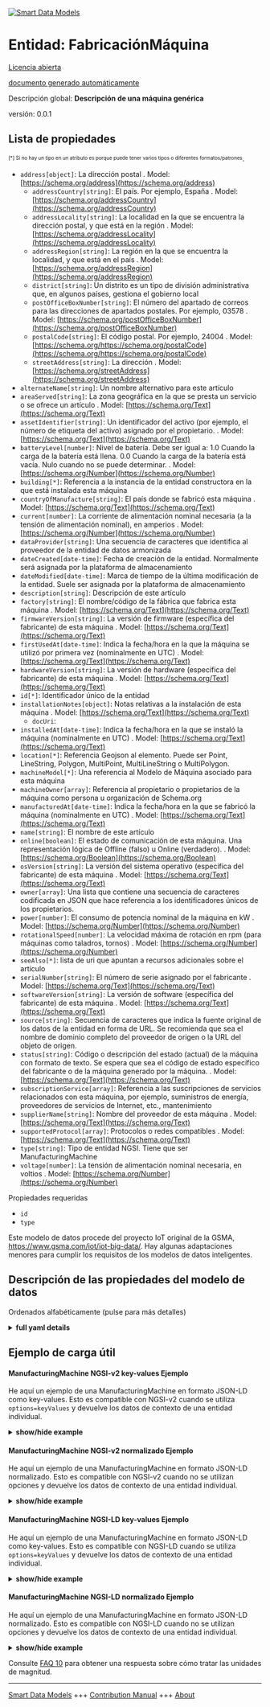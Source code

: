 <!-- 10-Header -->  
[![Smart Data Models](https://smartdatamodels.org/wp-content/uploads/2022/01/SmartDataModels_logo.png "Logo")](https://smartdatamodels.org)  
Entidad: FabricaciónMáquina  
===========================<!-- /10-Header -->  
<!-- 15-License -->  
[Licencia abierta](https://github.com/smart-data-models//dataModel.ManufacturingMachine/blob/master/ManufacturingMachine/LICENSE.md)  
[documento generado automáticamente](https://docs.google.com/presentation/d/e/2PACX-1vTs-Ng5dIAwkg91oTTUdt8ua7woBXhPnwavZ0FxgR8BsAI_Ek3C5q97Nd94HS8KhP-r_quD4H0fgyt3/pub?start=false&loop=false&delayms=3000#slide=id.gb715ace035_0_60)  
<!-- /15-License -->  
<!-- 20-Description -->  
Descripción global: **Descripción de una máquina genérica**  
versión: 0.0.1  
<!-- /20-Description -->  
<!-- 30-PropertiesList -->  

## Lista de propiedades  

<sup><sub>[*] Si no hay un tipo en un atributo es porque puede tener varios tipos o diferentes formatos/patrones</sub></sup>.  
- `address[object]`: La dirección postal  . Model: [https://schema.org/address](https://schema.org/address)	- `addressCountry[string]`: El país. Por ejemplo, España  . Model: [https://schema.org/addressCountry](https://schema.org/addressCountry)  
	- `addressLocality[string]`: La localidad en la que se encuentra la dirección postal, y que está en la región  . Model: [https://schema.org/addressLocality](https://schema.org/addressLocality)  
	- `addressRegion[string]`: La región en la que se encuentra la localidad, y que está en el país  . Model: [https://schema.org/addressRegion](https://schema.org/addressRegion)  
	- `district[string]`: Un distrito es un tipo de división administrativa que, en algunos países, gestiona el gobierno local    
	- `postOfficeBoxNumber[string]`: El número del apartado de correos para las direcciones de apartados postales. Por ejemplo, 03578  . Model: [https://schema.org/postOfficeBoxNumber](https://schema.org/postOfficeBoxNumber)  
	- `postalCode[string]`: El código postal. Por ejemplo, 24004  . Model: [https://schema.org/https://schema.org/postalCode](https://schema.org/https://schema.org/postalCode)  
	- `streetAddress[string]`: La dirección  . Model: [https://schema.org/streetAddress](https://schema.org/streetAddress)  
- `alternateName[string]`: Un nombre alternativo para este artículo  - `areaServed[string]`: La zona geográfica en la que se presta un servicio o se ofrece un artículo  . Model: [https://schema.org/Text](https://schema.org/Text)- `assetIdentifier[string]`: Un identificador del activo (por ejemplo, el número de etiqueta del activo) asignado por el propietario.  . Model: [https://schema.org/Text](https://schema.org/Text)- `batteryLevel[number]`: Nivel de batería. Debe ser igual a: 1.0 Cuando la carga de la batería está llena. 0.0 Cuando la carga de la batería está vacía. Nulo cuando no se puede determinar.  . Model: [https://schema.org/Number](https://schema.org/Number)- `building[*]`: Referencia a la instancia de la entidad constructora en la que está instalada esta máquina  - `countryOfManufacture[string]`: El país donde se fabricó esta máquina  . Model: [https://schema.org/Text](https://schema.org/Text)- `current[number]`: La corriente de alimentación nominal necesaria (a la tensión de alimentación nominal), en amperios  . Model: [https://schema.org/Number](https://schema.org/Number)- `dataProvider[string]`: Una secuencia de caracteres que identifica al proveedor de la entidad de datos armonizada  - `dateCreated[date-time]`: Fecha de creación de la entidad. Normalmente será asignada por la plataforma de almacenamiento  - `dateModified[date-time]`: Marca de tiempo de la última modificación de la entidad. Suele ser asignada por la plataforma de almacenamiento  - `description[string]`: Descripción de este artículo  - `factory[string]`: El nombre/código de la fábrica que fabrica esta máquina  . Model: [https://schema.org/Text](https://schema.org/Text)- `firmwareVersion[string]`: La versión de firmware (específica del fabricante) de esta máquina  . Model: [https://schema.org/Text](https://schema.org/Text)- `firstUsedAt[date-time]`: Indica la fecha/hora en la que la máquina se utilizó por primera vez (nominalmente en UTC)  . Model: [https://schema.org/Text](https://schema.org/Text)- `hardwareVersion[string]`: La versión de hardware (específica del fabricante) de esta máquina  . Model: [https://schema.org/Text](https://schema.org/Text)- `id[*]`: Identificador único de la entidad  - `installationNotes[object]`: Notas relativas a la instalación de esta máquina  . Model: [https://schema.org/Text](https://schema.org/Text)	- `docUri`:     
- `installedAt[date-time]`: Indica la fecha/hora en la que se instaló la máquina (nominalmente en UTC)  . Model: [https://schema.org/Text](https://schema.org/Text)- `location[*]`: Referencia Geojson al elemento. Puede ser Point, LineString, Polygon, MultiPoint, MultiLineString o MultiPolygon.  - `machineModel[*]`: Una referencia al Modelo de Máquina asociado para esta máquina  - `machineOwner[array]`: Referencia al propietario o propietarios de la máquina como persona u organización de Schema.org  - `manufacturedAt[date-time]`: Indica la fecha/hora en la que se fabricó la máquina (nominalmente en UTC)  . Model: [https://schema.org/Text](https://schema.org/Text)- `name[string]`: El nombre de este artículo  - `online[boolean]`: El estado de comunicación de esta máquina. Una representación lógica de Offline (falso) u Online (verdadero).  . Model: [https://schema.org/Boolean](https://schema.org/Boolean)- `osVersion[string]`: La versión del sistema operativo (específica del fabricante) de esta máquina  . Model: [https://schema.org/Text](https://schema.org/Text)- `owner[array]`: Una lista que contiene una secuencia de caracteres codificada en JSON que hace referencia a los identificadores únicos de los propietarios.  - `power[number]`: El consumo de potencia nominal de la máquina en kW  . Model: [https://schema.org/Number](https://schema.org/Number)- `rotationalSpeed[number]`:  	La velocidad máxima de rotación en rpm (para máquinas como taladros, tornos)  . Model: [https://schema.org/Number](https://schema.org/Number)- `seeAlso[*]`: lista de uri que apuntan a recursos adicionales sobre el artículo  - `serialNumber[string]`: El número de serie asignado por el fabricante  . Model: [https://schema.org/Text](https://schema.org/Text)- `softwareVersion[string]`: La versión de software (específica del fabricante) de esta máquina  . Model: [https://schema.org/Text](https://schema.org/Text)- `source[string]`: Secuencia de caracteres que indica la fuente original de los datos de la entidad en forma de URL. Se recomienda que sea el nombre de dominio completo del proveedor de origen o la URL del objeto de origen.  - `status[string]`: Código o descripción del estado (actual) de la máquina con formato de texto. Se espera que sea el código de estado específico del fabricante o de la máquina generado por la máquina.  . Model: [https://schema.org/Text](https://schema.org/Text)- `subscriptionService[array]`: Referencia a las suscripciones de servicios relacionados con esta máquina, por ejemplo, suministros de energía, proveedores de servicios de Internet, etc., mantenimiento  - `supplierName[string]`: Nombre del proveedor de esta máquina  . Model: [https://schema.org/Text](https://schema.org/Text)- `supportedProtocol[array]`: Protocolos o redes compatibles  . Model: [https://schema.org/Text](https://schema.org/Text)- `type[string]`: Tipo de entidad NGSI. Tiene que ser ManufacturingMachine  - `voltage[number]`: La tensión de alimentación nominal necesaria, en voltios  . Model: [https://schema.org/Number](https://schema.org/Number)<!-- /30-PropertiesList -->  
<!-- 35-RequiredProperties -->  
Propiedades requeridas  
- `id`  - `type`  <!-- /35-RequiredProperties -->  
<!-- 40-RequiredProperties -->  
Este modelo de datos procede del proyecto IoT original de la GSMA, https://www.gsma.com/iot/iot-big-data/. Hay algunas adaptaciones menores para cumplir los requisitos de los modelos de datos inteligentes.  
<!-- /40-RequiredProperties -->  
<!-- 50-DataModelHeader -->  
## Descripción de las propiedades del modelo de datos  
Ordenados alfabéticamente (pulse para más detalles)  
<!-- /50-DataModelHeader -->  
<!-- 60-ModelYaml -->  
<details><summary><strong>full yaml details</strong></summary>    
```yaml  
ManufacturingMachine:    
  description: Description of a generic machine    
  properties:    
    address:    
      description: The mailing address    
      properties:    
        addressCountry:    
          description: 'The country. For example, Spain'    
          type: string    
          x-ngsi:    
            model: https://schema.org/addressCountry    
            type: Property    
        addressLocality:    
          description: 'The locality in which the street address is, and which is in the region'    
          type: string    
          x-ngsi:    
            model: https://schema.org/addressLocality    
            type: Property    
        addressRegion:    
          description: 'The region in which the locality is, and which is in the country'    
          type: string    
          x-ngsi:    
            model: https://schema.org/addressRegion    
            type: Property    
        district:    
          description: 'A district is a type of administrative division that, in some countries, is managed by the local government'    
          type: string    
          x-ngsi:    
            type: Property    
        postOfficeBoxNumber:    
          description: 'The post office box number for PO box addresses. For example, 03578'    
          type: string    
          x-ngsi:    
            model: https://schema.org/postOfficeBoxNumber    
            type: Property    
        postalCode:    
          description: 'The postal code. For example, 24004'    
          type: string    
          x-ngsi:    
            model: https://schema.org/https://schema.org/postalCode    
            type: Property    
        streetAddress:    
          description: The street address    
          type: string    
          x-ngsi:    
            model: https://schema.org/streetAddress    
            type: Property    
        streetNr:    
          description: Number identifying a specific property on a public street    
          type: string    
          x-ngsi:    
            type: Property    
      type: object    
      x-ngsi:    
        model: https://schema.org/address    
        type: Property    
    alternateName:    
      description: An alternative name for this item    
      type: string    
      x-ngsi:    
        type: Property    
    areaServed:    
      description: The geographic area where a service or offered item is provided    
      type: string    
      x-ngsi:    
        model: https://schema.org/Text    
        type: Property    
    assetIdentifier:    
      description: An asset identifier (e.g. asset tag number) assigned by the owner    
      type: string    
      x-ngsi:    
        model: https://schema.org/Text    
        type: Property    
    batteryLevel:    
      description: 'Battery level. It must be equal to: 1.0 When the battery charge is full. 0.0 When the battery charge empty. Null when it cannot be determined'    
      maximum: 1    
      minimum: 0    
      type: number    
      x-ngsi:    
        model: https://schema.org/Number    
        type: Property    
    building:    
      anyOf:    
        - description: Identifier format of any NGSI entity    
          maxLength: 256    
          minLength: 1    
          pattern: ^[\w\-\.\{\}\$\+\*\[\]`|~^@!,:\\]+$    
          type: string    
          x-ngsi:    
            type: Property    
        - description: Identifier format of any NGSI entity    
          format: uri    
          type: string    
          x-ngsi:    
            type: Property    
      description: Reference to the building entity instance into which this machine is installed    
      x-ngsi:    
        type: Relationship    
    countryOfManufacture:    
      description: The country where this machine was manufactured    
      type: string    
      x-ngsi:    
        model: https://schema.org/Text    
        type: Property    
    current:    
      description: 'The nominal required supply current (at the nominal supply voltage), in amps'    
      type: number    
      x-ngsi:    
        model: https://schema.org/Number    
        type: Property    
        units: Amps    
    dataProvider:    
      description: A sequence of characters identifying the provider of the harmonised data entity    
      type: string    
      x-ngsi:    
        type: Property    
    dateCreated:    
      description: Entity creation timestamp. This will usually be allocated by the storage platform    
      format: date-time    
      type: string    
      x-ngsi:    
        type: Property    
    dateModified:    
      description: Timestamp of the last modification of the entity. This will usually be allocated by the storage platform    
      format: date-time    
      type: string    
      x-ngsi:    
        type: Property    
    description:    
      description: A description of this item    
      type: string    
      x-ngsi:    
        type: Property    
    factory:    
      description: The factory name/code manufacturing this machine    
      type: string    
      x-ngsi:    
        model: https://schema.org/Text    
        type: Property    
    firmwareVersion:    
      description: The (manufacturer specific) firmware version of this machine    
      type: string    
      x-ngsi:    
        model: https://schema.org/Text    
        type: Property    
    firstUsedAt:    
      description: Indicates the date/time at which date and time the machine was first used (nominally in UTC)    
      format: date-time    
      type: string    
      x-ngsi:    
        model: https://schema.org/Text    
        type: Property    
    hardwareVersion:    
      description: The (manufacturer specific) hardware version of this machine    
      type: string    
      x-ngsi:    
        model: https://schema.org/Text    
        type: Property    
    id:    
      anyOf:    
        - description: Identifier format of any NGSI entity    
          maxLength: 256    
          minLength: 1    
          pattern: ^[\w\-\.\{\}\$\+\*\[\]`|~^@!,:\\]+$    
          type: string    
          x-ngsi:    
            type: Property    
        - description: Identifier format of any NGSI entity    
          format: uri    
          type: string    
          x-ngsi:    
            type: Property    
      description: Unique identifier of the entity    
      x-ngsi:    
        type: Property    
    installationNotes:    
      description: Notes relating to this machine installation    
      properties:    
        docUri:    
          format: uri    
          type: string    
        value:    
          type: string    
      type: object    
      x-ngsi:    
        model: https://schema.org/Text    
        type: Property    
    installedAt:    
      description: Indicates the date/time at which date and time the machine was installed (nominally in UTC)    
      format: date-time    
      type: string    
      x-ngsi:    
        model: https://schema.org/Text    
        type: Property    
    location:    
      description: 'Geojson reference to the item. It can be Point, LineString, Polygon, MultiPoint, MultiLineString or MultiPolygon'    
      oneOf:    
        - description: Geojson reference to the item. Point    
          properties:    
            bbox:    
              items:    
                type: number    
              minItems: 4    
              type: array    
            coordinates:    
              items:    
                type: number    
              minItems: 2    
              type: array    
            type:    
              enum:    
                - Point    
              type: string    
          required:    
            - type    
            - coordinates    
          title: GeoJSON Point    
          type: object    
          x-ngsi:    
            type: GeoProperty    
        - description: Geojson reference to the item. LineString    
          properties:    
            bbox:    
              items:    
                type: number    
              minItems: 4    
              type: array    
            coordinates:    
              items:    
                items:    
                  type: number    
                minItems: 2    
                type: array    
              minItems: 2    
              type: array    
            type:    
              enum:    
                - LineString    
              type: string    
          required:    
            - type    
            - coordinates    
          title: GeoJSON LineString    
          type: object    
          x-ngsi:    
            type: GeoProperty    
        - description: Geojson reference to the item. Polygon    
          properties:    
            bbox:    
              items:    
                type: number    
              minItems: 4    
              type: array    
            coordinates:    
              items:    
                items:    
                  items:    
                    type: number    
                  minItems: 2    
                  type: array    
                minItems: 4    
                type: array    
              type: array    
            type:    
              enum:    
                - Polygon    
              type: string    
          required:    
            - type    
            - coordinates    
          title: GeoJSON Polygon    
          type: object    
          x-ngsi:    
            type: GeoProperty    
        - description: Geojson reference to the item. MultiPoint    
          properties:    
            bbox:    
              items:    
                type: number    
              minItems: 4    
              type: array    
            coordinates:    
              items:    
                items:    
                  type: number    
                minItems: 2    
                type: array    
              type: array    
            type:    
              enum:    
                - MultiPoint    
              type: string    
          required:    
            - type    
            - coordinates    
          title: GeoJSON MultiPoint    
          type: object    
          x-ngsi:    
            type: GeoProperty    
        - description: Geojson reference to the item. MultiLineString    
          properties:    
            bbox:    
              items:    
                type: number    
              minItems: 4    
              type: array    
            coordinates:    
              items:    
                items:    
                  items:    
                    type: number    
                  minItems: 2    
                  type: array    
                minItems: 2    
                type: array    
              type: array    
            type:    
              enum:    
                - MultiLineString    
              type: string    
          required:    
            - type    
            - coordinates    
          title: GeoJSON MultiLineString    
          type: object    
          x-ngsi:    
            type: GeoProperty    
        - description: Geojson reference to the item. MultiLineString    
          properties:    
            bbox:    
              items:    
                type: number    
              minItems: 4    
              type: array    
            coordinates:    
              items:    
                items:    
                  items:    
                    items:    
                      type: number    
                    minItems: 2    
                    type: array    
                  minItems: 4    
                  type: array    
                type: array    
              type: array    
            type:    
              enum:    
                - MultiPolygon    
              type: string    
          required:    
            - type    
            - coordinates    
          title: GeoJSON MultiPolygon    
          type: object    
          x-ngsi:    
            type: GeoProperty    
      x-ngsi:    
        type: GeoProperty    
    machineModel:    
      anyOf:    
        - description: Identifier format of any NGSI entity    
          maxLength: 256    
          minLength: 1    
          pattern: ^[\w\-\.\{\}\$\+\*\[\]`|~^@!,:\\]+$    
          type: string    
          x-ngsi:    
            type: Property    
        - description: Identifier format of any NGSI entity    
          format: uri    
          type: string    
          x-ngsi:    
            type: Property    
      description: A reference to the associated Machine Model for this machine    
      x-ngsi:    
        type: Relationship    
    machineOwner:    
      description: Reference to the owner or owners of the machine as either a Schema.org person or organization    
      items:    
        anyOf:    
          - description: Identifier format of any NGSI entity    
            maxLength: 256    
            minLength: 1    
            pattern: ^[\w\-\.\{\}\$\+\*\[\]`|~^@!,:\\]+$    
            type: string    
            x-ngsi:    
              type: Property    
          - description: Identifier format of any NGSI entity    
            format: uri    
            type: string    
            x-ngsi:    
              type: Property    
      type: array    
      x-ngsi:    
        type: Relationship    
    manufacturedAt:    
      description: Indicates the date/time at which date and time the machine was manufactured (nominally in UTC)    
      format: date-time    
      type: string    
      x-ngsi:    
        model: https://schema.org/Text    
        type: Property    
    name:    
      description: The name of this item    
      type: string    
      x-ngsi:    
        type: Property    
    online:    
      description: The communication status of this machine. A logical representation of Offline (false) or Online (true)    
      type: boolean    
      x-ngsi:    
        model: https://schema.org/Boolean    
        type: Property    
    osVersion:    
      description: The (manufacturer specific) operating system version of this machine    
      type: string    
      x-ngsi:    
        model: https://schema.org/Text    
        type: Property    
    owner:    
      description: A List containing a JSON encoded sequence of characters referencing the unique Ids of the owner(s)    
      items:    
        anyOf:    
          - description: Identifier format of any NGSI entity    
            maxLength: 256    
            minLength: 1    
            pattern: ^[\w\-\.\{\}\$\+\*\[\]`|~^@!,:\\]+$    
            type: string    
            x-ngsi:    
              type: Property    
          - description: Identifier format of any NGSI entity    
            format: uri    
            type: string    
            x-ngsi:    
              type: Property    
        description: Unique identifier of the entity    
        x-ngsi:    
          type: Property    
      type: array    
      x-ngsi:    
        type: Property    
    power:    
      description: The nominal rated power consumption of the machine in kW    
      type: number    
      x-ngsi:    
        model: https://schema.org/Number    
        type: Property    
        units: Kw    
    rotationalSpeed:    
      description: ' 	The maximum rotational speed in rpm (for machines such as drills, lathes)'    
      type: number    
      x-ngsi:    
        model: https://schema.org/Number    
        type: Property    
        units: rpm    
    seeAlso:    
      description: list of uri pointing to additional resources about the item    
      oneOf:    
        - items:    
            format: uri    
            type: string    
          minItems: 1    
          type: array    
        - format: uri    
          type: string    
      x-ngsi:    
        type: Property    
    serialNumber:    
      description: The serial number assigned by the manufacturer    
      type: string    
      x-ngsi:    
        model: https://schema.org/Text    
        type: Property    
    softwareVersion:    
      description: The (manufacturer specific) software version of this machine    
      type: string    
      x-ngsi:    
        model: https://schema.org/Text    
        type: Property    
    source:    
      description: 'A sequence of characters giving the original source of the entity data as a URL. Recommended to be the fully qualified domain name of the source provider, or the URL to the source object'    
      type: string    
      x-ngsi:    
        type: Property    
    status:    
      description: Text formatted (current) machine status code or description. Expected to be the manufacturer or machine specific status code generated by the machine    
      type: string    
      x-ngsi:    
        model: https://schema.org/Text    
        type: Property    
    subscriptionService:    
      description: 'Reference to service subscriptions related to this machine e.g. energy supplies, Internet Service Providers etc, maintenance'    
      items:    
        anyOf:    
          - description: Identifier format of any NGSI entity    
            maxLength: 256    
            minLength: 1    
            pattern: ^[\w\-\.\{\}\$\+\*\[\]`|~^@!,:\\]+$    
            type: string    
            x-ngsi:    
              type: Property    
          - description: Identifier format of any NGSI entity    
            format: uri    
            type: string    
            x-ngsi:    
              type: Property    
      type: array    
      x-ngsi:    
        type: Relationship    
    supplierName:    
      description: The name of the supplier of this machine    
      type: string    
      x-ngsi:    
        model: https://schema.org/Text    
        type: Property    
    supportedProtocol:    
      description: Supported protocol(s) or networks    
      items:    
        type: string    
      type: array    
      x-ngsi:    
        model: https://schema.org/Text    
        type: Property    
    type:    
      description: NGSI entity type. It has to be ManufacturingMachine    
      enum:    
        - ManufacturingMachine    
      type: string    
      x-ngsi:    
        type: Property    
    voltage:    
      description: 'The nominal required supply voltage, in volts'    
      type: number    
      x-ngsi:    
        model: https://schema.org/Number    
        type: Property    
        units: Volts    
  required:    
    - id    
    - type    
  type: object    
  x-derived-from: ""    
  x-disclaimer: 'Redistribution and use in source and binary forms, with or without modification, are permitted  provided that the license conditions are met. Copyleft (c) 2022 Contributors to Smart Data Models Program'    
  x-license-url: https://github.com/smart-data-models/dataModel.ManufacturingMachine/blob/master/ManufacturingMachine/LICENSE.md    
  x-model-schema: https://smart-data-models.github.io/dataModel.ManufacturingMachine/ManufacturingMachine/schema.json    
  x-model-tags: GSMA    
  x-version: 0.0.1    
```  
</details>    
<!-- /60-ModelYaml -->  
<!-- 70-MiddleNotes -->  
<!-- /70-MiddleNotes -->  
<!-- 80-Examples -->  
## Ejemplo de carga útil  
#### ManufacturingMachine NGSI-v2 key-values Ejemplo  
He aquí un ejemplo de una ManufacturingMachine en formato JSON-LD como key-values. Esto es compatible con NGSI-v2 cuando se utiliza `options=keyValues` y devuelve los datos de contexto de una entidad individual.  
<details><summary><strong>show/hide example</strong></summary>    
```json  
{  
  "assetIdentifier": "ID12345",  
  "batteryLevel": 0.7,  
  "building": "urn:ngsi-ld:Building:8683b757-649c-49e0-ac89-ad392c9a0d0c",  
  "countryOfManufacture": "UK",  
  "current": 20,  
  "dataProvider": "https://provider.example.com",  
  "description": "Industrial machine to create plastic bottles",  
  "factory": "N9",  
  "firmwareVersion": "A.10",  
  "firstUsedAt": "2017-05-04T10:18:16Z",  
  "hardwareVersion": "2.1",  
  "id": "urn:ngsi-ld:Machine:9166c528-9c98-4579-a5d3-8068aea5d6c0",  
  "installationNotes": {  
    "docUri": "http://example.com/sample/machine-instructions.pdf",  
    "value": "Installed according to manufacturer instructions."  
  },  
  "installedAt": "2017-05-04T10:18:16Z",  
  "location": {  
    "coordinates": [  
      -104.99404,  
      39.75621  
    ],  
    "type": "Point"  
  },  
  "machineModel": "urn:ngsi-ld:MachineModel:00b42701-43e1-482d-aa7a-e2956cfd69c3",  
  "manufacturedAt": "2017-05-04T10:18:16Z",  
  "online": true,  
  "osVersion": "10A",  
  "machineOwner": [  
    "urn:ngsi-ld:Person:a498182c-47c0-11e8-be4e-2c4d549a1ab2",  
    "urn:ngsi-ld:Organization:abb20712-47c0-11e8-8742-2c4d549a1ab2"  
  ],  
  "power": 4.4,  
  "rotationalSpeed": 10,  
  "serialNumber": "X9923456789F",  
  "softwareVersion": "8.5.C",  
  "source": "https://source.example.com",  
  "status": "SC1001",  
  "subscriptionService": [  
      "urn:ngsi-ld:SubscriptionService:0d95b03c-47c1-11e8-99fd-2c4d549a1ab2",  
      "urn:ngsi-ld:SubscriptionService:1527d0fa-47c1-11e8-8fb1-2c4d549a1ab2"  
    ],  
  "supplierName": "ACME NorthEast Inc.",  
  "supportedProtocol": [  
    "HTTP",  
    "HTTPS",  
    "FTP"  
  ],  
  "type": "ManufacturingMachine",  
  "voltage": 220  
}  
```  
</details>  
#### ManufacturingMachine NGSI-v2 normalizado Ejemplo  
He aquí un ejemplo de una ManufacturingMachine en formato JSON-LD normalizado. Esto es compatible con NGSI-v2 cuando no se utilizan opciones y devuelve los datos de contexto de una entidad individual.  
<details><summary><strong>show/hide example</strong></summary>    
```json  
{  
  "id": "urn:ngsi-ld:Machine:9166c528-9c98-4579-a5d3-8068aea5d6c0",  
  "type": "ManufacturingMachine",  
  "source": {  
    "type": "Text",  
    "value": "https://source.example.com"  
  },  
  "dataProvider": {  
    "type": "Text",  
    "value": "https://provider.example.com"  
  },  
  "machineModel": {  
    "type": "Relationship",  
    "value": "urn:ngsi-ld:MachineModel:00b42701-43e1-482d-aa7a-e2956cfd69c3"  
  },  
  "serialNumber": {  
    "type": "Text",  
    "value": "X9923456789F"  
  },  
  "assetIdentifier": {  
    "type": "Text",  
    "value": "ID12345"  
  },  
  "supplierName": {  
    "type": "Text",  
    "value": "ACME NorthEast Inc."  
  },  
  "countryOfManufacture": {  
    "type": "Text",  
    "value": "UK"  
  },  
  "factory": {  
    "type": "Text",  
    "value": "N9"  
  },  
  "firstUsedAt": {  
    "type": "DateTime",  
    "value": "2017-05-04T10:18:16Z"  
  },  
  "installedAt": {  
    "type": "DateTime",  
    "value": "2017-05-04T10:18:16Z"  
  },  
  "manufacturedAt": {  
    "type": "DateTime",  
    "value": "2017-05-04T10:18:16Z"  
  },  
  "description": {  
    "type": "Text",  
    "value": "Industrial machine to create plastic bottles"  
  },  
  "owner": {  
    "type": "Relationship",  
    "value": [  
      "urn:ngsi-ld:Person:a498182c-47c0-11e8-be4e-2c4d549a1ab2",  
      "urn:ngsi-ld:Organization:abb20712-47c0-11e8-8742-2c4d549a1ab2"  
    ]  
  },  
  "hardwareVersion": {  
    "type": "Text",  
    "value": "2.1"  
  },  
  "firmwareVersion": {  
    "type": "Text",  
    "value": "A.10"  
  },  
  "softwareVersion": {  
    "type": "Text",  
    "value": "8.5.C"  
  },  
  "osVersion": {  
    "type": "Text",  
    "value": "10A"  
  },  
  "supportedProtocol": {  
    "type": "array",  
    "value": [  
      "HTTP",  
      "HTTPS",  
      "FTP"  
    ]  
  },  
  "building": {  
    "type": "Relationship",  
    "value": "urn:ngsi-ld:Building:8683b757-649c-49e0-ac89-ad392c9a0d0c"  
  },  
  "location": {  
    "type": "geo:json",  
    "value": {  
      "type": "Point",  
      "coordinates": [  
        -104.99404,  
        39.75621  
      ]  
    }  
  },  
  "subscriptionService": {  
    "type": "Relationship",  
    "value": [  
      "urn:ngsi-ld:SubscriptionService:0d95b03c-47c1-11e8-99fd-2c4d549a1ab2",  
      "urn:ngsi-ld:SubscriptionService:1527d0fa-47c1-11e8-8fb1-2c4d549a1ab2"  
    ]  
  },  
  "online": {  
    "type": "Text",  
    "value": true  
  },  
  "status": {  
    "type": "Text",  
    "value": "SC1001"  
  },  
  "batteryLevel": {  
    "type": "Number",  
    "value": 0.7  
  },  
  "installationNotes": {  
    "type": "StructuredValue",  
    "value": {  
      "value": "Installed according to manufacturer instructions.",  
      "docUri": "http://example.com/sample/machine-instructions.pdf"  
    }  
  },  
  "voltage": {  
    "type": "Number",  
    "value": 220  
  },  
  "current": {  
    "type": "Text",  
    "value": 20  
  },  
  "power": {  
    "type": "Number",  
    "value": 4.4  
  },  
  "rotationalSpeed": {  
    "type": "Number",  
    "value": 10  
  }  
}  
```  
</details>  
#### ManufacturingMachine NGSI-LD key-values Ejemplo  
He aquí un ejemplo de una ManufacturingMachine en formato JSON-LD como key-values. Esto es compatible con NGSI-LD cuando se utiliza `options=keyValues` y devuelve los datos de contexto de una entidad individual.  
<details><summary><strong>show/hide example</strong></summary>    
```json  
{  
    "@context": [  
        "https://smartdatamodels.org/context.jsonld",  
        "https://raw.githubusercontent.com/GSMADeveloper/NGSI-LD-Entities/master/examples/Machine-context.jsonld",  
        "https://raw.githubusercontent.com/smart-data-models/dataModel.ManufacturingMachine/master/context.jsonld"  
    ],  
    "assetIdentifier": "ID12345",  
    "batteryLevel": 0.7,  
    "building": "urn:ngsi-ld:Building:8683b757-649c-49e0-ac89-ad392c9a0d0c",  
    "countryOfManufacture": "UK",  
    "current": 20,  
    "dataProvider": "https://provider.example.com",  
    "description": "Industrial machine to create plastic bottles",  
    "factory": "N9",  
    "firmwareVersion": "A.10",  
    "firstUsedAt": "2017-05-04T10:18:16Z",  
    "hardwareVersion": "2.1",  
    "id": "urn:ngsi-ld:Machine:9166c528-9c98-4579-a5d3-8068aea5d6c0",  
    "installationNotes": {  
        "docUri": "http://example.com/sample/machine-instructions.pdf",  
        "value": "Installed according to manufacturer instructions."  
    },  
    "installedAt": "2017-05-04T10:18:16Z",  
    "location": {  
        "coordinates": [  
            -104.99404,  
            39.75621  
        ],  
        "type": "Point"  
    },  
    "machineModel": "urn:ngsi-ld:MachineModel:00b42701-43e1-482d-aa7a-e2956cfd69c3",  
    "manufacturedAt": "2017-05-04T10:18:16Z",  
    "online": true,  
    "osVersion": "10A",  
    "machineOwner": [  
        "urn:ngsi-ld:Person:a498182c-47c0-11e8-be4e-2c4d549a1ab2",  
        "urn:ngsi-ld:Organization:abb20712-47c0-11e8-8742-2c4d549a1ab2"  
    ],  
    "power": 4.4,  
    "rotationalSpeed": 10,  
    "serialNumber": "X9923456789F",  
    "softwareVersion": "8.5.C",  
    "source": "https://source.example.com",  
    "status": "SC1001",  
    "subscriptionService": [  
        "urn:ngsi-ld:SubscriptionService:0d95b03c-47c1-11e8-99fd-2c4d549a1ab2",  
        "urn:ngsi-ld:SubscriptionService:1527d0fa-47c1-11e8-8fb1-2c4d549a1ab2"  
    ],  
    "supplierName": "ACME NorthEast Inc.",  
    "supportedProtocol": [  
        "HTTP",  
        "HTTPS",  
        "FTP"  
    ],  
    "type": "ManufacturingMachine",  
    "voltage": 220  
}  
```  
</details>  
#### ManufacturingMachine NGSI-LD normalizado Ejemplo  
He aquí un ejemplo de una ManufacturingMachine en formato JSON-LD normalizado. Esto es compatible con NGSI-LD cuando no se utilizan opciones y devuelve los datos de contexto de una entidad individual.  
<details><summary><strong>show/hide example</strong></summary>    
```json  
{  
    "@context": [  
        "https://smartdatamodels.org/context.jsonld",  
        "https://raw.githubusercontent.com/GSMADeveloper/NGSI-LD-Entities/master/examples/Machine-context.jsonld",  
        "https://raw.githubusercontent.com/smart-data-models/dataModel.ManufacturingMachine/master/context.jsonld"  
    ],  
    "id": "urn:ngsi-ld:Machine:9166c528-9c98-4579-a5d3-8068aea5d6c0",  
    "type": "ManufacturingMachine",  
    "source": {  
        "type": "Property",  
        "value": "https://source.example.com"  
    },  
    "dataProvider": {  
        "type": "Property",  
        "value": "https://provider.example.com"  
    },  
    "machineModel": {  
        "type": "Relationship",  
        "object": "urn:ngsi-ld:MachineModel:00b42701-43e1-482d-aa7a-e2956cfd69c3"  
    },  
    "serialNumber": {  
        "type": "Property",  
        "value": "X9923456789F"  
    },  
    "assetIdentifier": {  
        "type": "Property",  
        "value": "ID12345"  
    },  
    "supplierName": {  
        "type": "Property",  
        "value": "ACME NorthEast Inc."  
    },  
    "countryOfManufacture": {  
        "type": "Property",  
        "value": "UK"  
    },  
    "factory": {  
        "type": "Property",  
        "value": "N9"  
    },  
    "firstUsedAt": {  
        "type": "Property",  
        "value": {  
            "@type": "DateTime",  
            "@value": "2017-05-04T10:18:16Z"  
        }  
    },  
    "installedAt": {  
        "type": "Property",  
        "value": {  
            "@type": "DateTime",  
            "@value": "2017-05-04T10:18:16Z"  
        }  
    },  
    "manufacturedAt": {  
        "type": "Property",  
        "value": {  
            "@type": "DateTime",  
            "@value": "2017-05-04T10:18:16Z"  
        }  
    },  
    "description": {  
        "type": "Property",  
        "value": "Industrial machine to create plastic bottles"  
    },  
    "owner": {  
        "type": "Relationship",  
        "object": [  
            "urn:ngsi-ld:Person:a498182c-47c0-11e8-be4e-2c4d549a1ab2",  
            "urn:ngsi-ld:Organization:abb20712-47c0-11e8-8742-2c4d549a1ab2"  
        ]  
    },  
    "hardwareVersion": {  
        "type": "Property",  
        "value": "2.1"  
    },  
    "firmwareVersion": {  
        "type": "Property",  
        "value": "A.10"  
    },  
    "softwareVersion": {  
        "type": "Property",  
        "value": "8.5.C"  
    },  
    "osVersion": {  
        "type": "Property",  
        "value": "10A"  
    },  
    "supportedProtocol": {  
        "type": "Property",  
        "value": [  
            "HTTP",  
            "HTTPS",  
            "FTP"  
        ],  
        "observedAt": "2017-05-04T12:30:00Z"  
    },  
    "building": {  
        "type": "Relationship",  
        "object": "urn:ngsi-ld:Building:8683b757-649c-49e0-ac89-ad392c9a0d0c"  
    },  
    "location": {  
        "type": "GeoProperty",  
        "value": {  
            "type": "Point",  
            "coordinates": [  
                -104.99404,  
                39.75621  
            ]  
        }  
    },  
    "subscriptionService": {  
        "type": "Relationship",  
        "object": [  
            "urn:ngsi-ld:SubscriptionService:0d95b03c-47c1-11e8-99fd-2c4d549a1ab2",  
            "urn:ngsi-ld:SubscriptionService:1527d0fa-47c1-11e8-8fb1-2c4d549a1ab2"  
        ]  
    },  
    "online": {  
        "type": "Property",  
        "value": true,  
        "observedAt": "2017-05-04T12:30:00Z"  
    },  
    "status": {  
        "type": "Property",  
        "value": "SC1001",  
        "observedAt": "2017-05-04T12:30:00Z"  
    },  
    "batteryLevel": {  
        "type": "Property",  
        "value": 0.7,  
        "observedAt": "2017-05-04T12:30:00Z"  
    },  
    "installationNotes": {  
        "type": "Property",  
        "value": {  
            "value": "Installed according to manufacturer instructions.",  
            "docUri": "http://example.com/sample/machine-instructions.pdf"  
        }  
    },  
    "voltage": {  
        "type": "Property",  
        "value": 220,  
        "unitCode": "VLT",  
        "observedAt": "2016-08-08T10:18:16Z"  
    },  
    "current": {  
        "type": "Property",  
        "value": 20,  
        "unitCode": "AMP",  
        "observedAt": "2016-08-08T10:18:16Z"  
    },  
    "power": {  
        "type": "Property",  
        "value": 4.4,  
        "unitCode": "KWT",  
        "observedAt": "2016-08-08T10:18:16Z"  
    },  
    "rotationalSpeed": {  
        "type": "Property",  
        "value": 10,  
        "unitCode": "RPM",  
        "observedAt": "2016-08-08T10:18:16Z"  
    }  
}  
```  
</details><!-- /80-Examples -->  
<!-- 90-FooterNotes -->  
<!-- /90-FooterNotes -->  
<!-- 95-Units -->  
Consulte [FAQ 10](https://smartdatamodels.org/index.php/faqs/) para obtener una respuesta sobre cómo tratar las unidades de magnitud.  
<!-- /95-Units -->  
<!-- 97-LastFooter -->  
---  
[Smart Data Models](https://smartdatamodels.org) +++ [Contribution Manual](https://bit.ly/contribution_manual) +++ [About](https://bit.ly/Introduction_SDM)<!-- /97-LastFooter -->  
